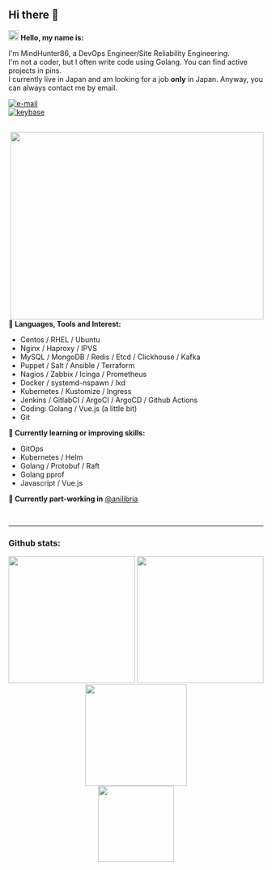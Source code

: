 ## Hi there 👋

<img height="20px" src="https://github.githubassets.com/images/icons/emoji/shipit.png" /> **Hello, my name is:**

I'm MindHunter86, a DevOps Engineer/Site Reliability Engineering.  
I'm not a coder, but I often write code using Golang. You can find active projects in pins.  
I currently live in Japan and am looking for a job __only__ in Japan. Anyway, you can always contact me by email.

[![e-mail](https://img.shields.io/badge/Email-mindhunter86@vkom.cc-informational?logo=mail.ru&style=social&label=e-mail)](mailto:mindhunter86@vkom.cc)  
[![keybase](https://img.shields.io/keybase/pgp/vkom?style=social&label=KeybasePGP)](https://keybase.io/vkom/pgp_keys.asc)

<br/>

<img align="right" alt="" src="https://user-images.githubusercontent.com/8397729/193975159-617a8082-1443-4e39-9791-be549059ca97.gif" width="500" height="370" />

**🔭 Languages, Tools and Interest:**
 - Centos / RHEL / Ubuntu
 - Nginx / Haproxy / IPVS
 - MySQL / MongoDB / Redis / Etcd / Clickhouse / Kafka
 - Puppet / Salt / Ansible / Terraform
 - Nagios / Zabbix / Icinga / Prometheus
 - Docker / systemd-nspawn / lxd
 - Kubernetes / Kustomize / Ingress
 - Jenkins / GitlabCI / ArgoCI / ArgoCD / Github Actions
 - Coding: Golang / Vue.js (a little bit)
 - Git

**🌱 Currently learning or improving skills:**
 - GitOps
 - Kubernetes / Helm
 - Golang / Protobuf / Raft
 - Golang pprof
 - Javascript / Vue.js

**🔭 Currently part-working in**
[@anilibria](/anilibria)

<br/>

---

### Github stats:

<div align="center">
  <img height=250 src="https://github-readme-stats.vkom.cc/api?username=MindHunter86&theme=tokyonight&show_icons=true&include_all_commits=true&count_private=true&show=reviews,prs_merged,prs_merged_percentage" />
  <img height=250 src="https://github-readme-stats.vkom.cc/api/top-langs?username=MindHunter86&layout=compact&langs_count=8&card_width=320&theme=tokyonight&include_all_commits=true&count_private=true&exclude_repo=shurzgbets-web,joyskins-web,shurzgbets-bot,joyskins-node,github-readme-stats,csgf-backend" />
</div>

<div align="center">
  <img height=200 src="https://github-readme-stats.vkom.cc/api/wakatime?username=MindHunter86&theme=tokyonight" />
</div>

<div align="center">
  <img height=150 src="https://github-profile-trophy.vercel.app/?username=MindHunter86&theme=tokyonight&include_all_commits=true&count_private=true&no-frame=true&column=7&title=-Stars,-Reviews,-Followers" />
</div>
